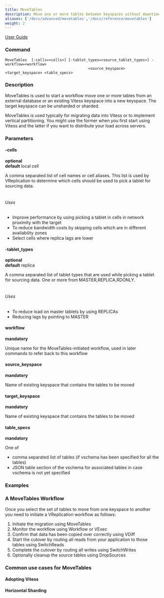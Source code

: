 ```yaml
---
title: MoveTables
description: Move one or more tables between keyspaces without downtime
aliases: ['/docs/advanced/movetables','/docs/reference/movetables']
weight: 2
---
```


<div class="ug-link">

[User Guide](/docs/user-guides/move-tables/)

</div>

### Command

```
MoveTables  [-cells=<cells>] [-tablet_types=<source_tablet_types>] -workflow=<workflow>
                                      <source_keyspace> <target_keyspace> <table_specs>
```

### Description

MoveTables is used to start a workflow move one or more tables from an external database or an existing Vitess keyspace into a new keyspace. The target keyspace can be unsharded or sharded.

MoveTables is used typically for migrating data into Vitess or to implement vertical partitioning. You might use the former when you
first start using Vitess and the latter if you want to distribute your load across servers.

### Parameters

#### -cells 
**optional**\
**default** local cell

<div class="cmd">
A comma separated list of cell names or cell aliases. This list is used by VReplication to determine which
cells should be used to pick a tablet for sourcing data.<br><br>

###### Uses

* Improve performance by using picking a tablet in cells in network proximity with the target
* To reduce bandwidth costs by skipping cells which are in different availability zones
* Select cells where replica lags are lower
</div>

#### -tablet_types
**optional**\
**default** replica

<div class="cmd">
A comma separated list of tablet types that are used while picking a tablet for sourcing data.
One or more from MASTER,REPLICA,RDONLY.<br><br>

###### Uses

* To reduce load on master tablets by using REPLICAs
* Reducing lags by pointing to MASTER
</div>

#### workflow
**mandatory**
<div class="cmd">
Unique name for the MoveTables-initiated workflow, used in later commands to refer back to this workflow
</div>

#### source_keyspace
**mandatory**
<div class="cmd">
Name of existing keyspace that contains the tables to be moved
</div>

#### target_keyspace
**mandatory**
<div class="cmd">
Name of existing keyspace that contains the tables to be moved
</div>

#### table_specs
**mandatory**
<div class="cmd">
One of

* comma separated list of tables (if vschema has been specified for all the tables)
* JSON table section of the vschema for associated tables in case vschema is not yet specified
</div>

### Examples


### A MoveTables Workflow

Once you select the set of tables to move from one keyspace to another you need to initiate a VReplication workflow as follows:

1. Initiate the migration using MoveTables
2. Monitor the workflow using Workflow or VExec
3. Confirm that data has been copied over correctly using VDiff
4. Start the cutover by routing all reads from your application to those tables using SwitchReads
5. Complete the cutover by routing all writes using SwitchWrites
6. Optionally cleanup the source tables using DropSources


### Common use cases for MoveTables

#### Adopting Vitess

#### Horizontal Sharding



